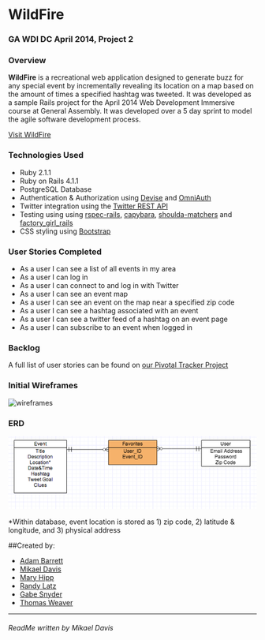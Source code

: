 # WildFire

### GA WDI DC April 2014, Project 2

### Overview

**WildFire** is a recreational web application designed to generate buzz for any special event by incrementally revealing its location on a map based on the amount of times a specified hashtag was tweeted. It was developed as a sample Rails project for the April 2014 Web Development Immersive course at General Assembly. It was developed over a 5 day sprint to model the agile software development process.

[Visit WildFire](wild-fyre.herokuapp.com)

### Technologies Used

* Ruby 2.1.1
* Ruby on Rails 4.1.1
* PostgreSQL Database
* Authentication & Authorization using [Devise](https://github.com/plataformatec/devise) and [OmniAuth](https://github.com/intridea/omniauth)
* Twitter integration using the [Twitter REST API](https://dev.twitter.com/docs/api/1.1)
* Testing using using [rspec-rails](https://github.com/rspec/rspec-rails), [capybara](https://github.com/jnicklas/capybara), [shoulda-matchers](https://github.com/thoughtbot/shoulda-matchers) and [factory_girl_rails](https://github.com/thoughtbot/factory_girl_rails)
* CSS styling using [Bootstrap](http://getbootstrap.com/)

### User Stories Completed

* As a user I can see a list of all events in my area
* As a user I can log in
* As a user I can connect to and log in with Twitter
* As a user I can see an event map
* As a user I can see an event on the map near a specified zip code
* As a user I can see a hashtag associated with an event
* As a user I can see a twitter feed of a hashtag on an event page
* As a user I can subscribe to an event when logged in


### Backlog

A full list of user stories can be found on [our Pivotal Tracker Project](https://www.pivotaltracker.com/s/projects/1102542)

### Initial Wireframes

<img src="https://s3.amazonaws.com/uploads.hipchat.com/39979/759886/V3m71p6QtPZqfEw/IMAG0233.jpg" alt="wireframes" width=600px>

### ERD

![ERD](ERD.png)

*Within database, event location is stored as 1) zip code, 2) latitude & longitude, and 3) physical address

##Created by:
* [Adam Barrett](www.github.com/ab75173 "Adam Barrett")
* [Mikael Davis](www.github.com/OKitsMikael  "Mikael Davis")
* [Mary Hipp](www.github.com/maryhipp "Mary Hipp")
* [Randy Latz](www.github.com/rmlatz "Randy Latz")
* [Gabe Snyder](www.github.com/Gabe888 "Gabe Snyder")
* [Thomas Weaver](www.github.com/thmsweaver "Thomas Weaver")


---

###### ReadMe written by Mikael Davis
